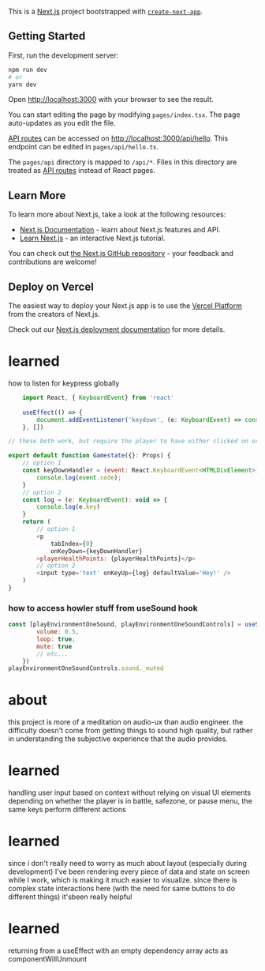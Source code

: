 This is a [Next.js](https://nextjs.org/) project bootstrapped with [`create-next-app`](https://github.com/vercel/next.js/tree/canary/packages/create-next-app).

## Getting Started

First, run the development server:

```bash
npm run dev
# or
yarn dev
```

Open [http://localhost:3000](http://localhost:3000) with your browser to see the result.

You can start editing the page by modifying `pages/index.tsx`. The page auto-updates as you edit the file.

[API routes](https://nextjs.org/docs/api-routes/introduction) can be accessed on [http://localhost:3000/api/hello](http://localhost:3000/api/hello). This endpoint can be edited in `pages/api/hello.ts`.

The `pages/api` directory is mapped to `/api/*`. Files in this directory are treated as [API routes](https://nextjs.org/docs/api-routes/introduction) instead of React pages.

## Learn More

To learn more about Next.js, take a look at the following resources:

- [Next.js Documentation](https://nextjs.org/docs) - learn about Next.js features and API.
- [Learn Next.js](https://nextjs.org/learn) - an interactive Next.js tutorial.

You can check out [the Next.js GitHub repository](https://github.com/vercel/next.js/) - your feedback and contributions are welcome!

## Deploy on Vercel

The easiest way to deploy your Next.js app is to use the [Vercel Platform](https://vercel.com/new?utm_medium=default-template&filter=next.js&utm_source=create-next-app&utm_campaign=create-next-app-readme) from the creators of Next.js.

Check out our [Next.js deployment documentation](https://nextjs.org/docs/deployment) for more details.


# learned

how to listen for keypress globally

```ts
    import React, { KeyboardEvent} from 'react'
    
    useEffect(() => {
        document.addEventListener('keydown', (e: KeyboardEvent) => console.log(e))
    }, [])
```

```js
// these both work, but require the player to have either clicked on or tabbed to the dom element. could be useful later

export default function Gamestate({}: Props) {
    // option 1
    const keyDownHandler = (event: React.KeyboardEvent<HTMLDivElement>) => {
        console.log(event.code);
    }
    // option 2
    const log = (e: KeyboardEvent): void => {
        console.log(e.key)
    }
    return (
        // option 1
        <p 
            tabIndex={0} 
            onKeyDown={keyDownHandler} 
        >playerHealthPoints: {playerHealthPoints}</p>
        // option 2
        <input type='text' onKeyUp={log} defaultValue='Hey!' />
    )
}
```

### how to access howler stuff from useSound hook

```js
const [playEnvironmentOneSound, playEnvironmentOneSoundControls] = useSound('/forest.mp3', {
        volume: 0.5,
        loop: true,
        mute: true
        // etc...
    })
playEnvironmentOneSoundControls.sound._muted
```

# about

this project is more of a meditation on audio-ux than audio engineer. the difficulty doesn't come from getting things to sound high quality, but rather in understanding the subjective experience that the audio provides.

# learned

handling user input based on context without relying on visual UI elements
depending on whether the player is in battle, safezone, or pause menu, the same keys perform different actions

# learned

since i don't really need to worry as much about layout (especially during development) I've been rendering every piece of data and state on screen while I work, which is making it much easier to visualize. since there is complex state interactions here (with the need for same buttons to do different things) it'sbeen really helpful

# learned

returning from a useEffect with an empty dependency array acts as componentWillUnmount